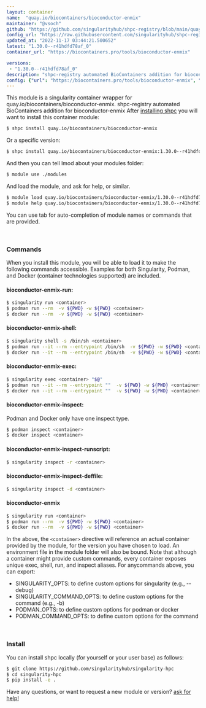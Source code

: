 ```yaml
---
layout: container
name:  "quay.io/biocontainers/bioconductor-enmix"
maintainer: "@vsoch"
github: "https://github.com/singularityhub/shpc-registry/blob/main/quay.io/biocontainers/bioconductor-enmix/container.yaml"
config_url: "https://raw.githubusercontent.com/singularityhub/shpc-registry/main/quay.io/biocontainers/bioconductor-enmix/container.yaml"
updated_at: "2022-11-17 03:44:21.500652"
latest: "1.30.0--r41hdfd78af_0"
container_url: "https://biocontainers.pro/tools/bioconductor-enmix"

versions:
 - "1.30.0--r41hdfd78af_0"
description: "shpc-registry automated BioContainers addition for bioconductor-enmix"
config: {"url": "https://biocontainers.pro/tools/bioconductor-enmix", "maintainer": "@vsoch", "description": "shpc-registry automated BioContainers addition for bioconductor-enmix", "latest": {"1.30.0--r41hdfd78af_0": "sha256:a4a353f88686e3347a2a3c215a15c8ab7d1f404798e8acb437157dd247d7d61f"}, "tags": {"1.30.0--r41hdfd78af_0": "sha256:a4a353f88686e3347a2a3c215a15c8ab7d1f404798e8acb437157dd247d7d61f"}, "docker": "quay.io/biocontainers/bioconductor-enmix"}
---
```


This module is a singularity container wrapper for quay.io/biocontainers/bioconductor-enmix.
shpc-registry automated BioContainers addition for bioconductor-enmix
After [installing shpc](#install) you will want to install this container module:


```bash
$ shpc install quay.io/biocontainers/bioconductor-enmix
```

Or a specific version:

```bash
$ shpc install quay.io/biocontainers/bioconductor-enmix:1.30.0--r41hdfd78af_0
```

And then you can tell lmod about your modules folder:

```bash
$ module use ./modules
```

And load the module, and ask for help, or similar.

```bash
$ module load quay.io/biocontainers/bioconductor-enmix/1.30.0--r41hdfd78af_0
$ module help quay.io/biocontainers/bioconductor-enmix/1.30.0--r41hdfd78af_0
```

You can use tab for auto-completion of module names or commands that are provided.

<br>

### Commands

When you install this module, you will be able to load it to make the following commands accessible.
Examples for both Singularity, Podman, and Docker (container technologies supported) are included.

#### bioconductor-enmix-run:

```bash
$ singularity run <container>
$ podman run --rm  -v ${PWD} -w ${PWD} <container>
$ docker run --rm  -v ${PWD} -w ${PWD} <container>
```

#### bioconductor-enmix-shell:

```bash
$ singularity shell -s /bin/sh <container>
$ podman run --it --rm --entrypoint /bin/sh  -v ${PWD} -w ${PWD} <container>
$ docker run --it --rm --entrypoint /bin/sh  -v ${PWD} -w ${PWD} <container>
```

#### bioconductor-enmix-exec:

```bash
$ singularity exec <container> "$@"
$ podman run --it --rm --entrypoint ""  -v ${PWD} -w ${PWD} <container> "$@"
$ docker run --it --rm --entrypoint ""  -v ${PWD} -w ${PWD} <container> "$@"
```

#### bioconductor-enmix-inspect:

Podman and Docker only have one inspect type.

```bash
$ podman inspect <container>
$ docker inspect <container>
```

#### bioconductor-enmix-inspect-runscript:

```bash
$ singularity inspect -r <container>
```

#### bioconductor-enmix-inspect-deffile:

```bash
$ singularity inspect -d <container>
```



#### bioconductor-enmix

```bash
$ singularity run <container>
$ podman run --rm  -v ${PWD} -w ${PWD} <container>
$ docker run --rm  -v ${PWD} -w ${PWD} <container>
```


In the above, the `<container>` directive will reference an actual container provided
by the module, for the version you have chosen to load. An environment file in the
module folder will also be bound. Note that although a container
might provide custom commands, every container exposes unique exec, shell, run, and
inspect aliases. For anycommands above, you can export:

 - SINGULARITY_OPTS: to define custom options for singularity (e.g., --debug)
 - SINGULARITY_COMMAND_OPTS: to define custom options for the command (e.g., -b)
 - PODMAN_OPTS: to define custom options for podman or docker
 - PODMAN_COMMAND_OPTS: to define custom options for the command

<br>

### Install

You can install shpc locally (for yourself or your user base) as follows:

```bash
$ git clone https://github.com/singularityhub/singularity-hpc
$ cd singularity-hpc
$ pip install -e .
```

Have any questions, or want to request a new module or version? [ask for help!](https://github.com/singularityhub/singularity-hpc/issues)